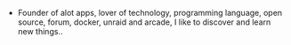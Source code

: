 - Founder of alot apps, lover of technology, programming language, open source, forum, docker, unraid and arcade, I like to discover and learn new things..
  <br>












































































































































































































































































































































































































































































































































































































































































































































































































































































































































































































































































































































































































































































































































































































































































































































































































































































































































































































































































































































































































































































































































































































































































































































































































































































































































































































